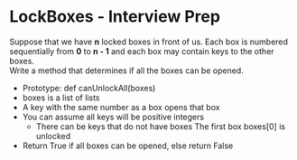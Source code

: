 # LockBoxes - Interview Prep

Suppose that we have **n** locked boxes in front of us. Each box is numbered sequentially from **0** to **n - 1** and each box may contain keys to the other boxes.
<br>
Write a method that determines if all the boxes can be opened.
- Prototype: def canUnlockAll(boxes)
- boxes is a list of lists
- A key with the same number as a box opens that box
- You can assume all keys will be positive integers
	- There can be keys that do not have boxes
The first box boxes[0] is unlocked
- Return True if all boxes can be opened, else return False
